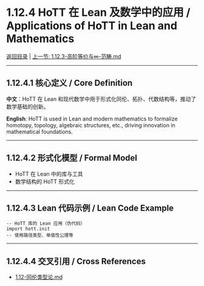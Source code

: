 # 1.12.4 HoTT 在 Lean 及数学中的应用 / Applications of HoTT in Lean and Mathematics

[返回目录](../CONTINUOUS_PROGRESS.md) | [上一节: 1.12.3-高阶等价与∞-范畴.md](1.12.3-高阶等价与∞-范畴.md)

---

## 1.12.4.1 核心定义 / Core Definition

**中文**：HoTT 在 Lean 和现代数学中用于形式化同伦、拓扑、代数结构等，推动了数学基础的创新。

**English**: HoTT is used in Lean and modern mathematics to formalize homotopy, topology, algebraic structures, etc., driving innovation in mathematical foundations.

---

## 1.12.4.2 形式化模型 / Formal Model

- HoTT 在 Lean 中的库与工具
- 数学结构的 HoTT 形式化

---

## 1.12.4.3 Lean 代码示例 / Lean Code Example

```lean
-- HoTT 库的 Lean 应用（伪代码）
import hott.init
-- 使用路径类型、单值性公理等
```

---

## 1.12.4.4 交叉引用 / Cross References

- [1.12-同伦类型论.md](1.12-同伦类型论.md)
